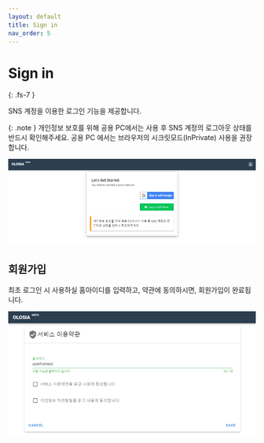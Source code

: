 ```yaml
---
layout: default
title: Sign in
nav_order: 5
---
```


# Sign in
{: .fs-7 }

SNS 계정을 이용한 로그인 기능을 제공합니다.

{: .note }
개인정보 보호를 위해 공용 PC에서는 사용 후 SNS 계정의 로그아웃 상태를 반드시 확인해주세요.
공용 PC 에서는 브라우저의 시크릿모드(InPrivate) 사용을 권장합니다.

![sign-in](/assets/images/sign-in.png)

## 회원가입

최초 로그인 시 사용하실 홈아이디를 입력하고, 약관에 동의하시면, 회원가입이 완료됩니다.

![join](/assets/images/join.png)
